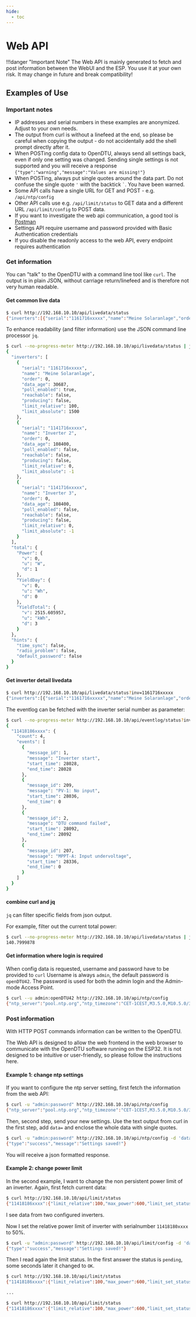 ```yaml
---
hide:
  - toc
---
```


# Web API

!!!danger "Important Note"
    The Web API is mainly generated to fetch and post information between the WebUI and the ESP. You use it at your own  risk. It may change in future and break compatibility!

<swagger-ui src="../assets/swagger/main.yaml"/>

## Examples of Use

### Important notes

- IP addresses and serial numbers in these examples are anonymized. Adjust to your own needs.
- The output from curl is without a linefeed at the end, so please be careful when copying the output - do not accidentally add the shell prompt directly after it.
- When POSTing config data to OpenDTU, always send all settings back, even if only one setting was changed. Sending single settings is not supported and you will receive a response `{"type":"warning","message":"Values are missing!"}`
- When POSTing, always put single quotes around the data part. Do not confuse the single quote `'` with the backtick `` ` ``. You have been warned.
- Some API calls have a single URL for GET and POST - e.g. `/api/ntp/config`
- Other API calls use e.g. `/api/limit/status` to GET data and a different URL `/api/limit/config` to POST data.
- If you want to investigate the web api communication, a good tool is [Postman](https://www.postman.com/)
- Settings API require username and password provided with Basic Authentication credentials
- If you disable the readonly access to the web API, every endpoint requires authentication

### Get information

You can "talk" to the OpenDTU with a command line tool like `curl`. The output is in plain JSON, without carriage return/linefeed and is therefore not very human readable.

#### Get common live data

```bash
$ curl http://192.168.10.10/api/livedata/status
{"inverters":[{"serial":"1161716xxxxx","name":"Meine Solaranlage","order":0,"data_age":30636,"poll_enabled":true,"reachable":false,"producing":false,"limit_relative":100,"limit_absolute":1500},{"serial":"1141716xxxxx","name":"Inverter 2","order":0,"data_age":108349,"poll_enabled":false,"reachable":false,"producing":false,"limit_relative":0,"limit_absolute":-1},{"serial":"1141716xxxxx","name":"Inverter 3","order":0,"data_age":108349,"poll_enabled":false,"reachable":false,"producing":false,"limit_relative":0,"limit_absolute":-1}],"total":{"Power":{"v":0,"u":"W","d":1},"YieldDay":{"v":0,"u":"Wh","d":0},"YieldTotal":{"v":2515.605957,"u":"kWh","d":3}},"hints":{"time_sync":false,"radio_problem":false,"default_password":false}}
```

To enhance readability (and filter information) use the JSON command line processor `jq`.

```bash
$ curl --no-progress-meter http://192.168.10.10/api/livedata/status | jq
{
  "inverters": [
    {
      "serial": "1161716xxxxx",
      "name": "Meine Solaranlage",
      "order": 0,
      "data_age": 30687,
      "poll_enabled": true,
      "reachable": false,
      "producing": false,
      "limit_relative": 100,
      "limit_absolute": 1500
    },
    {
      "serial": "1141716xxxxx",
      "name": "Inverter 2",
      "order": 0,
      "data_age": 108400,
      "poll_enabled": false,
      "reachable": false,
      "producing": false,
      "limit_relative": 0,
      "limit_absolute": -1
    },
    {
      "serial": "1141716xxxxx",
      "name": "Inverter 3",
      "order": 0,
      "data_age": 108400,
      "poll_enabled": false,
      "reachable": false,
      "producing": false,
      "limit_relative": 0,
      "limit_absolute": -1
    }
  ],
  "total": {
    "Power": {
      "v": 0,
      "u": "W",
      "d": 1
    },
    "YieldDay": {
      "v": 0,
      "u": "Wh",
      "d": 0
    },
    "YieldTotal": {
      "v": 2515.605957,
      "u": "kWh",
      "d": 3
    }
  },
  "hints": {
    "time_sync": false,
    "radio_problem": false,
    "default_password": false
  }
}
```

#### Get inverter detail livedata

```bash
$ curl http://192.168.10.10/api/livedata/status?inv=1161716xxxxx
{"inverters":[{"serial":"1161716xxxxx","name":"Meine Solaranlage","order":0,"data_age":30824,"poll_enabled":true,"reachable":false,"producing":false,"limit_relative":100,"limit_absolute":1500,"AC":{"0":{"Power":{"v":0,"u":"W","d":1},"Voltage":{"v":0,"u":"V","d":1},"Current":{"v":0,"u":"A","d":2},"Frequency":{"v":0,"u":"Hz","d":2},"PowerFactor":{"v":0,"u":"","d":3},"ReactivePower":{"v":0,"u":"var","d":1}}},"DC":{"0":{"name":{"u":""},"Power":{"v":0,"u":"W","d":1},"Voltage":{"v":0,"u":"V","d":1},"Current":{"v":0,"u":"A","d":2},"YieldDay":{"v":0,"u":"Wh","d":0},"YieldTotal":{"v":834.2609863,"u":"kWh","d":3},"Irradiation":{"v":0,"u":"%","d":3,"max":385}},"1":{"name":{"u":""},"Power":{"v":0,"u":"W","d":1},"Voltage":{"v":0,"u":"V","d":1},"Current":{"v":0,"u":"A","d":2},"YieldDay":{"v":0,"u":"Wh","d":0},"YieldTotal":{"v":832.7069702,"u":"kWh","d":3},"Irradiation":{"v":0,"u":"%","d":3,"max":385}},"2":{"name":{"u":""},"Power":{"v":0,"u":"W","d":1},"Voltage":{"v":0,"u":"V","d":1},"Current":{"v":0,"u":"A","d":2},"YieldDay":{"v":0,"u":"Wh","d":0},"YieldTotal":{"v":843.7299805,"u":"kWh","d":3},"Irradiation":{"v":0,"u":"%","d":3,"max":385}},"3":{"name":{"u":""},"Power":{"v":0,"u":"W","d":1},"Voltage":{"v":0,"u":"V","d":1},"Current":{"v":0,"u":"A","d":2},"YieldDay":{"v":0,"u":"Wh","d":0},"YieldTotal":{"v":4.907999992,"u":"kWh","d":3}}},"INV":{"0":{"Power DC":{"v":0,"u":"W","d":1},"YieldDay":{"v":0,"u":"Wh","d":0},"YieldTotal":{"v":2515.605957,"u":"kWh","d":3},"Temperature":{"v":0,"u":"°C","d":1},"Efficiency":{"v":0,"u":"%","d":3}}},"events":2}],"total":{"Power":{"v":0,"u":"W","d":1},"YieldDay":{"v":0,"u":"Wh","d":0},"YieldTotal":{"v":2515.605957,"u":"kWh","d":3}},"hints":{"time_sync":false,"radio_problem":false,"default_password":false}}
```

The eventlog can be fetched with the inverter serial number as parameter:

```bash
$ curl --no-progress-meter http://192.168.10.10/api/eventlog/status?inv=11418186xxxx | jq
{
  "11418186xxxx": {
    "count": 4,
    "events": [
      {
        "message_id": 1,
        "message": "Inverter start",
        "start_time": 28028,
        "end_time": 28028
      },
      {
        "message_id": 209,
        "message": "PV-1: No input",
        "start_time": 28036,
        "end_time": 0
      },
      {
        "message_id": 2,
        "message": "DTU command failed",
        "start_time": 28092,
        "end_time": 28092
      },
      {
        "message_id": 207,
        "message": "MPPT-A: Input undervoltage",
        "start_time": 28336,
        "end_time": 0
      }
    ]
  }
}
```

#### combine curl and jq

`jq` can filter specific fields from json output.

For example, filter out the current total power:

```bash
$ curl --no-progress-meter http://192.168.10.10/api/livedata/status | jq '.total | .Power.v'
140.7999878
```

#### Get information where login is required

When config data is requested, username and password have to be provided to `curl`
Username is always `admin`, the default password is `openDTU42`. The password is used for both the admin login and the Admin-mode Access Point.

```bash
$ curl --u admin:openDTU42 http://192.168.10.10/api/ntp/config
{"ntp_server":"pool.ntp.org","ntp_timezone":"CET-1CEST,M3.5.0,M10.5.0/3","ntp_timezone_descr":"Europe/Berlin"}
```

### Post information

With HTTP POST commands information can be written to the OpenDTU.

The Web API is designed to allow the web frontend in the web browser to communicate with the OpenDTU software running on the ESP32. It is not designed to be intuitive or user-friendly, so please follow the instructions here.

#### Example 1: change ntp settings

If you want to configure the ntp server setting, first fetch the information from the web API:

```bash
$ curl -u "admin:password" http://192.168.10.10/api/ntp/config
{"ntp_server":"pool.ntp.org","ntp_timezone":"CET-1CEST,M3.5.0,M10.5.0/3","ntp_timezone_descr":"Europe/Berlin"}
```

Then, second step, send your new settings. Use the text output from curl in the first step, add `data=` and enclose the whole data with single quotes.

```bash
$ curl -u "admin:password" http://192.168.10.10/api/ntp/config -d 'data={"ntp_server":"my.own.ntp.server.home","ntp_timezone":"CET-1CEST,M3.5.0,M10.5.0/3","ntp_timezone_descr":"Europe/Berlin"}'
{"type":"success","message":"Settings saved!"}
```

You will receive a json formatted response.

#### Example 2: change power limit

In the second example, I want to change the non persistent power limit of an inverter. Again, first fetch current data:

```bash
$ curl http://192.168.10.10/api/limit/status
{"11418186xxxx":{"limit_relative":100,"max_power":600,"limit_set_status":"Ok"},"11418180xxxx":{"limit_relative":100,"max_power":800,"limit_set_status":"Ok"}}
```

I see data from two configured inverters.

Now I set the relative power limit of inverter with serialnumber `11418180xxxx` to 50%.

```bash
$ curl -u "admin:password" http://192.168.10.10/api/limit/config -d 'data={"serial":"11418180xxxx", "limit_type":1, "limit_value":50}'
{"type":"success","message":"Settings saved!"}
```

Then I read again the limit status. In the first answer the status is `pending`, some seconds later it changed to `OK`.

```bash
$ curl http://192.168.10.10/api/limit/status
{"11418186xxxx":{"limit_relative":100,"max_power":600,"limit_set_status":"Ok"},"11418180xxxx":{"limit_relative":100,"max_power":800,"limit_set_status":"Pending"}}

...

$ curl http://192.168.10.10/api/limit/status
{"11418186xxxx":{"limit_relative":100,"max_power":600,"limit_set_status":"Ok"},"11418180xxxx":{"limit_relative":50,"max_power":800,"limit_set_status":"Ok"}}
```
